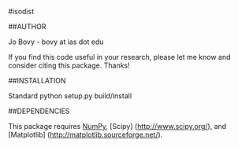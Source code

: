#isodist

##AUTHOR

Jo Bovy - bovy at ias dot edu

If you find this code useful in your research, please let me know and
consider citing this package. Thanks!

##INSTALLATION

Standard python setup.py build/install

##DEPENDENCIES

This package requires [NumPy](http://numpy.scipy.org/), [Scipy] (http://www.scipy.org/), and [Matplotlib] (http://matplotlib.sourceforge.net/).

